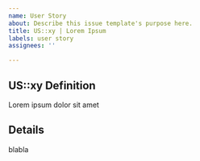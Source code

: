```yaml
---
name: User Story
about: Describe this issue template's purpose here.
title: US::xy | Lorem Ipsum
labels: user story
assignees: ''

---
```


## US::xy Definition

Lorem ipsum dolor sit amet

## Details

blabla
